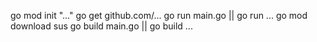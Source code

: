 go mod init "..."
go get github.com/...
go run main.go || go run ...
go mod download sus
go build main.go || go build ...

